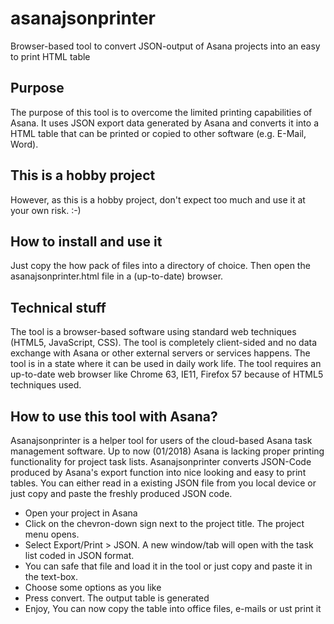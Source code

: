 # asanajsonprinter
Browser-based tool to convert JSON-output of Asana projects into an easy to print HTML table

## Purpose 
The purpose of this tool is to overcome the limited printing capabilities of Asana. It uses JSON export data generated by Asana and converts it into a HTML table that can be printed or copied to other software (e.g. E-Mail, Word).

## This is a hobby project
However, as this is a hobby project, don't expect too much and use it at your own risk. :-)

## How to install and use it
Just copy the how pack of files into a directory of choice. Then open the asanajsonprinter.html file in a (up-to-date) browser. 

## Technical stuff
The tool is a browser-based software using standard web techniques (HTML5, JavaScript, CSS). The tool is completely client-sided and no data exchange with Asana or other external servers or services happens. The tool is in a state where it can be used in daily work life. The tool requires an up-to-date web browser like Chrome 63, IE11, Firefox 57 because of HTML5 techniques used.

## How to use this tool with Asana?
Asanajsonprinter is a helper tool for users of the cloud-based Asana task management software. Up to now (01/2018) Asana is lacking proper printing functionality for project task lists. Asanajsonprinter converts JSON-Code produced by Asana's export function into nice looking and easy to print tables. You can either read in a existing JSON file from you local device or just copy and paste the freshly produced JSON code.
* Open your project in Asana
* Click on the chevron-down sign next to the project title. The project menu opens. 
* Select Export/Print > JSON. A new window/tab will open with the task list coded in JSON format.
* You can safe that file and load it in the tool or just copy and paste it in the text-box.
* Choose some options as you like 
* Press convert. The output table is generated
* Enjoy, You can now copy the table into office files, e-mails or ust print it
